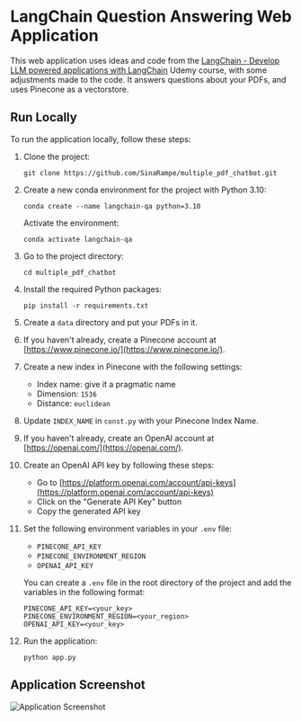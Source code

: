 # LangChain Question Answering Web Application

This web application uses ideas and code from the [LangChain - Develop LLM powered applications with LangChain](https://www.udemy.com/course/langchain/) Udemy course, with some adjustments made to the code. It answers questions about your PDFs, and uses Pinecone as a vectorstore.

## Run Locally

To run the application locally, follow these steps:

1. Clone the project:

   ```
   git clone https://github.com/SinaRampe/multiple_pdf_chatbot.git
   ```

2. Create a new conda environment for the project with Python 3.10:

   ```
   conda create --name langchain-qa python=3.10
   ```

   Activate the environment:

   ```
   conda activate langchain-qa
   ```

3. Go to the project directory:

   ```
   cd multiple_pdf_chatbot
   ```

4. Install the required Python packages:

   ```
   pip install -r requirements.txt
   ```

5. Create a `data` directory and put your PDFs in it.

6. If you haven't already, create a Pinecone account at [https://www.pinecone.io/](https://www.pinecone.io/).

7. Create a new index in Pinecone with the following settings:

   - Index name: give it a pragmatic name
   - Dimension: `1536`
   - Distance: `euclidean`

8. Update `INDEX_NAME` in `const.py` with your Pinecone Index Name.

9. If you haven't already, create an OpenAI account at [https://openai.com/](https://openai.com/).

10. Create an OpenAI API key by following these steps:

    - Go to [https://platform.openai.com/account/api-keys](https://platform.openai.com/account/api-keys)
    - Click on the "Generate API Key" button
    - Copy the generated API key

11. Set the following environment variables in your `.env` file:

    - `PINECONE_API_KEY`
    - `PINECONE_ENVIRONMENT_REGION`
    - `OPENAI_API_KEY`

    You can create a `.env` file in the root directory of the project and add the variables in the following format:

    ```
    PINECONE_API_KEY=<your_key>
    PINECONE_ENVIRONMENT_REGION=<your_region>
    OPENAI_API_KEY=<your_key>
    ```

12. Run the application:

    ```
    python app.py
    ```

## Application Screenshot

![Application Screenshot](https://github.com/SinaRampe/multiple_pdf_chatbot/blob/main/pics/app.png)
